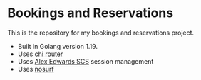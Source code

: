 # Bookings and Reservations

This is the repository for my bookings and reservations project.

- Built in Golang version 1.19.
- Uses [chi router](https://github.com/go-chi/chi)
- Uses [Alex Edwards SCS](https://github.com/alexedwards/scs) session management
- Uses [nosurf](https://github.com/justinas/nosurf)